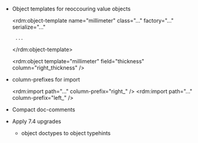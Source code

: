  - Object templates for reoccouring value objects

    <rdm:object-template
        name="millimeter"
        class="..."
        factory="..."
        serialize="..."
    >
        ...
    </rdm:object-template>

    <rdm:object template="millimeter" field="thickness" column="right_thickness" />

 - column-prefixes for import

    <rdm:import path="..." column-prefix="right_" />
    <rdm:import path="..." column-prefix="left_" />

 - Compact doc-comments
 - Apply 7.4 upgrades
    - object doctypes to object typehints
